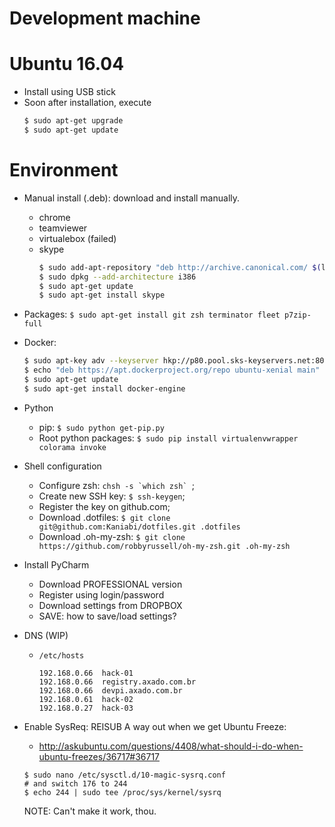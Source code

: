 # Development machine

# Ubuntu 16.04

* Install using USB stick
* Soon after installation, execute
  ```bash
  $ sudo apt-get upgrade
  $ sudo apt-get update
  ```

# Environment
* Manual install (.deb): download and install manually.
  * chrome
  * teamviewer
  * virtualebox (failed)
  * skype
    ```bash
    $ sudo add-apt-repository "deb http://archive.canonical.com/ $(lsb_release -sc) partner"
    $ sudo dpkg --add-architecture i386
    $ sudo apt-get update
    $ sudo apt-get install skype
    ```

* Packages: `$ sudo apt-get install git zsh terminator fleet p7zip-full`

* Docker:
  ```bash
  $ sudo apt-key adv --keyserver hkp://p80.pool.sks-keyservers.net:80 --recv-keys 58118E89F3A912897C070ADBF76221572C52609D
  $ echo "deb https://apt.dockerproject.org/repo ubuntu-xenial main" | sudo tee /etc/apt/sources.list.d/docker.list
  $ sudo apt-get update
  $ sudo apt-get install docker-engine
  ```

* Python
  * pip: `$ sudo python get-pip.py`
  * Root python packages: `$ sudo pip install virtualenvwrapper colorama invoke`

* Shell configuration
  * Configure zsh: ```chsh -s `which zsh` ```;
  * Create new SSH key: `$ ssh-keygen`;
  * Register the key on github.com;
  * Download .dotfiles: `$ git clone git@github.com:Kaniabi/dotfiles.git .dotfiles`
  * Download .oh-my-zsh: `$ git clone https://github.com/robbyrussell/oh-my-zsh.git .oh-my-zsh`

* Install PyCharm
  * Download PROFESSIONAL version
  * Register using login/password
  * Download settings from DROPBOX
  * SAVE: how to save/load settings?

* DNS (WIP)
  * `/etc/hosts`
    ```
    192.168.0.66  hack-01
    192.168.0.66  registry.axado.com.br
    192.168.0.66  devpi.axado.com.br
    192.168.0.61  hack-02
    192.168.0.27  hack-03
    ```

  
* Enable SysReq: REISUB
  A way out when we get Ubuntu Freeze:

  * http://askubuntu.com/questions/4408/what-should-i-do-when-ubuntu-freezes/36717#36717

  ```
  $ sudo nano /etc/sysctl.d/10-magic-sysrq.conf
  # and switch 176 to 244
  $ echo 244 | sudo tee /proc/sys/kernel/sysrq
  ```

  NOTE: Can't make it work, thou.

